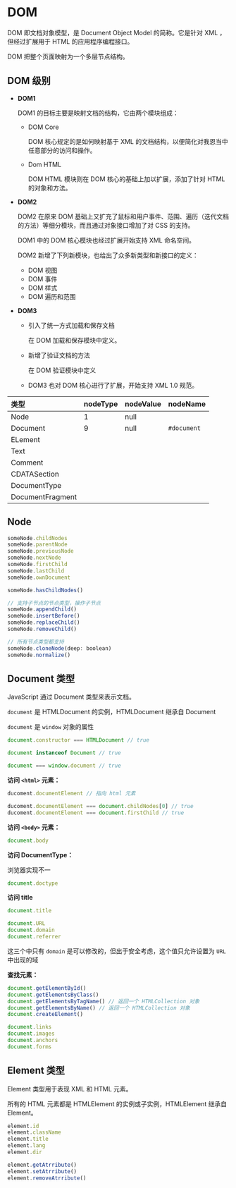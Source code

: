 # DOM

DOM 即文档对象模型，是 Document Object Model 的简称。它是针对 XML ，但经过扩展用于 HTML 的应用程序编程接口。

DOM 把整个页面映射为一个多层节点结构。

## DOM 级别

* **DOM1**

  DOM1 的目标主要是映射文档的结构，它由两个模块组成：

  * DOM Core

    DOM 核心规定的是如何映射基于 XML 的文档结构，以便简化对我恩当中任意部分的访问和操作。

  * Dom HTML

    DOM HTML 模块则在 DOM 核心的基础上加以扩展，添加了针对 HTML 的对象和方法。

* **DOM2**

  DOM2 在原来 DOM 基础上又扩充了鼠标和用户事件、范围、遍历（迭代文档的方法）等细分模块，而且通过对象接口增加了对 CSS 的支持。

  DOM1 中的 DOM 核心模块也经过扩展开始支持 XML 命名空间。

  DOM2 新增了下列新模块，也给出了众多新类型和新接口的定义：

  * DOM 视图
  * DOM 事件
  * DOM 样式
  * DOM 遍历和范围

* **DOM3**

  * 引入了统一方式加载和保存文档

    在 DOM 加载和保存模块中定义。

  * 新增了验证文档的方法

    在 DOM 验证模块中定义

  * DOM3 也对 DOM 核心进行了扩展，开始支持 XML 1.0 规范。

| 类型 | nodeType | nodeValue | nodeName |
| :--- | :--- | :--- | :--- |
| Node | 1 | null |  |
| Document | 9 | null | `#document` |
| ELement |  |  |  |
| Text |  |  |  |
| Comment |  |  |  |
| CDATASection |  |  |  |
| DocumentType |  |  |  |
| DocumentFragment |  |  |  |

## Node

```js
someNode.childNodes
someNode.parentNode
someNode.previousNode
someNode.nextNode
someNode.firstChild
someNode.lastChild
someNode.ownDocument

someNode.hasChildNodes()

// 支持子节点的节点类型，操作子节点
someNode.appendChild()
someNode.insertBefore()
someNode.replaceChild()
someNode.removeChild()

// 所有节点类型都支持
someNode.cloneNode(deep: boolean)
someNode.normalize()
```

## Document 类型

JavaScript 通过 Document 类型来表示文档。

`document` 是 HTMLDocument 的实例，HTMLDocument 继承自 Document

`document` 是 `window` 对象的属性

```js
document.constructor === HTMLDocument // true

document instanceof Document // true

document === window.document // true
```

**访问 **`<html>`** 元素：**

```js
ducoment.documentElement // 指向 html 元素

ducoment.documentElement === document.childNodes[0] // true
ducoment.documentElement === document.firstChild // true
```

**访问 **`<body>`** 元素：**

```js
document.body
```

**访问 DocumentType：**

浏览器实现不一

```js
document.doctype
```

**访问 title**

```js
document.title
```

```js
document.URL
document.domain
document.referrer
```

这三个中只有 `domain` 是可以修改的，但出于安全考虑，这个值只允许设置为 `URL` 中出现的域

**查找元素：**

```js
document.getElementById()
document.getElementsByClass()
document.getElementsByTagName() // 返回一个 HTMLCollection 对象
document.getElementsByName() // 返回一个 HTMLCollection 对象
document.createElement()
```

```js
document.links
document.images
document.anchors
document.forms
```

## Element 类型

Element 类型用于表现 XML 和 HTML 元素。

所有的 HTML 元素都是 HTMLElement 的实例或子实例，HTMLElement 继承自 Element。

```js
element.id
element.className
element.title
element.lang
element.dir

element.getAtrribute()
element.setAtrribute()
element.removeAtrribute()
```

## 



